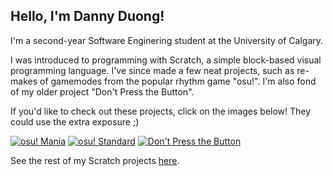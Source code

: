 ## Hello, I'm Danny Duong!

I'm a second-year Software Enginering student at the University of Calgary.

I was introduced to programming with Scratch, a simple block-based visual programming language. I've since made a few neat projects, such as re-makes of gamemodes from the popular rhythm game "osu!". I'm also fond of my older project "Don't Press the Button".

If you'd like to check out these projects, click on the images below! They could use the extra exposure ;)

[![osu! Mania](https://cdn2.scratch.mit.edu/get_image/project/320375459_144x108.png)](https://scratch.mit.edu/projects/320375459/)
[![osu! Standard](https://cdn2.scratch.mit.edu/get_image/project/379169248_144x108.png)](https://scratch.mit.edu/projects/379169248/)
[![Don't Press the Button](https://cdn2.scratch.mit.edu/get_image/project/66996900_144x108.png)](https://scratch.mit.edu/projects/66996900/)

See the rest of my Scratch projects [here](https://scratch.mit.edu/users/timhortonsyo/projects/).
<!-- 
## Stats

<a href="https://github.com/anuraghazra/github-readme-stats">
  <img  src="https://github-readme-stats.vercel.app/api?username=hectickiwi&show_icons=true&theme=slateorange" />
</a>
<a href="https://github.com/hectickiwi/github-readme-stats">
  <img align="top" src="https://github-readme-stats.vercel.app/api/top-langs/?username=hectickiwi&layout=compact&theme=slateorange" />
</a> -->
